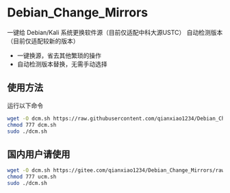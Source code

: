 # Debian_Change_Mirrors
一键给 Debian/Kali 系统更换软件源（目前仅适配中科大源USTC）
自动检测版本（目前仅适配较新的版本）
- 一键换源，省去其他繁琐的操作
- 自动检测版本替换，无需手动选择
## 使用方法
运行以下命令
```sh
wget -O dcm.sh https://raw.githubusercontent.com/qianxiao1234/Debian_Change_Mirrors/main/dcm.sh
chmod 777 dcm.sh
sudo ./dcm.sh
```
## 国内用户请使用
```sh
wget -O dcm.sh https://gitee.com/qianxiao1234/Debian_Change_Mirrors/raw/main/dcm.sh
chmod 777 ucm.sh
sudo ./dcm.sh
```
